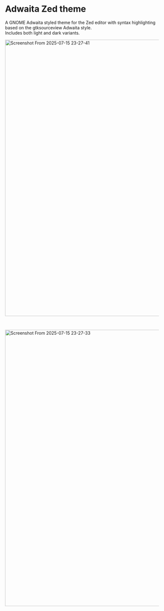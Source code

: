 # Adwaita Zed theme

A GNOME Adwaita styled theme for the Zed editor with syntax highlighting based on the gtksourceview Adwaita style.  
Includes both light and dark variants.

<img width="1488" height="906" alt="Screenshot From 2025-07-15 23-27-41" src="https://github.com/user-attachments/assets/d240ebdf-a58e-4d18-b42a-388af30a04ba" />  

&nbsp;  

<img width="1488" height="906" alt="Screenshot From 2025-07-15 23-27-33" src="https://github.com/user-attachments/assets/a7024dd4-31c7-4450-97c9-f621e826f3e4" />
